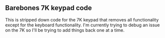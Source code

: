 ## Barebones 7K keypad code

This is stripped down code for the 7K keypad that removes all functionality except for the keyboard functionality. I'm currently trying to debug an issue on the 7K so I'll be trying to add things back one at a time. 
